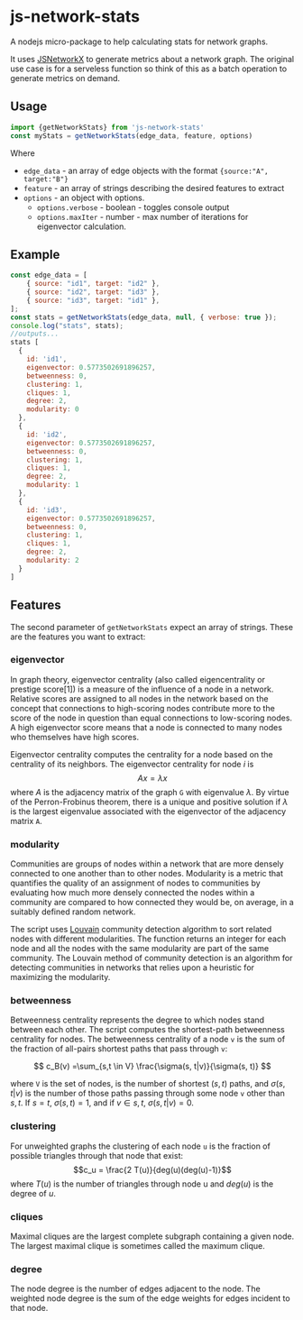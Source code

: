 # js-network-stats
A nodejs micro-package to help calculating stats for network graphs.

It uses [JSNetworkX](https://felix-kling.de/jsnetworkx/) to generate metrics about a network graph. The original use case is for a serveless function so think of this as a batch operation to generate metrics on demand.

## Usage
```js
import {getNetworkStats} from 'js-network-stats'
const myStats = getNetworkStats(edge_data, feature, options)
```
Where 
- `edge_data` - an array of edge objects with the format `{source:"A", target:"B"}`
- `feature` - an array of strings describing the desired features to extract
- `options` - an object with options.
    - `options.verbose` - boolean - toggles console output
    - `options.maxIter` - number - max number of iterations for eigenvector calculation.
## Example
```js
const edge_data = [
    { source: "id1", target: "id2" },
    { source: "id2", target: "id3" },
    { source: "id3", target: "id1" },
];
const stats = getNetworkStats(edge_data, null, { verbose: true });
console.log("stats", stats);
//outputs...
stats [
  {
    id: 'id1',
    eigenvector: 0.5773502691896257,
    betweenness: 0,
    clustering: 1,
    cliques: 1,
    degree: 2,
    modularity: 0
  },
  {
    id: 'id2',
    eigenvector: 0.5773502691896257,
    betweenness: 0,
    clustering: 1,
    cliques: 1,
    degree: 2,
    modularity: 1
  },
  {
    id: 'id3',
    eigenvector: 0.5773502691896257,
    betweenness: 0,
    clustering: 1,
    cliques: 1,
    degree: 2,
    modularity: 2
  }
]
```

## Features
The second parameter of `getNetworkStats` expect an array of strings. These are the features you want to extract:

### **eigenvector**
In graph theory, eigenvector centrality (also called eigencentrality or prestige score[1]) is a measure of the influence of a node in a network. Relative scores are assigned to all nodes in the network based on the concept that connections to high-scoring nodes contribute more to the score of the node in question than equal connections to low-scoring nodes. A high eigenvector score means that a node is connected to many nodes who themselves have high scores.

Eigenvector centrality computes the centrality for a node based on the centrality of its neighbors. The eigenvector centrality for node $i$ is $$Ax = \lambda x$$ where $A$ is the adjacency matrix of the graph `G` with eigenvalue $\lambda$. By virtue of the Perron-Frobinus theorem, there is a unique and positive solution if $\lambda$ is the largest eigenvalue associated with the eigenvector of the adjacency matrix `A`.


### **modularity**
Communities are groups of nodes within a network that are more densely connected to one another than to other nodes. Modularity is a metric that quantifies the quality of an assignment of nodes to communities by evaluating how much more densely connected the nodes within a community are compared to how connected they would be, on average, in a suitably defined random network.

The script uses [Louvain](https://github.com/upphiminn/jLouvain) community detection algorithm to sort related nodes with different modularities. The function returns an integer for each node and all the nodes with the same modularity are part of the same community. The Louvain method of community detection is an algorithm for detecting communities in networks that relies upon a heuristic for maximizing the modularity. 


### **betweenness**
Betweenness centrality represents the degree to which nodes stand between each other. The script computes the shortest-path betweenness centrality for nodes. The betweenness centrality of a node `v` is the sum of the fraction of all-pairs shortest paths that pass through `v`: 

$$ c_B(v) =\sum_{s,t \in V} \frac{\sigma(s, t|v)}{\sigma(s, t)} $$ 

where `V` is the set of nodes, 
is the number of shortest $(s, t)$ paths, and $\sigma(s, t|v)$ is the number of those paths passing through some node `v` other than $s, t$. If $s = t$, $\sigma(s, t) = 1$, and if $v \in {s, t}$, $\sigma(s, t|v) = 0$.

### **clustering**
For unweighted graphs the clustering of each node `u` is the fraction of possible triangles through that node that exist: 
$$c_u = \frac{2 T(u)}{deg(u)(deg(u)-1)}$$
where $T(u)$ is the number of triangles through node u and $deg(u)$ is the degree of $u$.

### **cliques**
Maximal cliques are the largest complete subgraph containing a given node. The largest maximal clique is sometimes called the maximum clique.

### **degree**
The node degree is the number of edges adjacent to the node. The weighted node degree is the sum of the edge weights for edges incident to that node.
